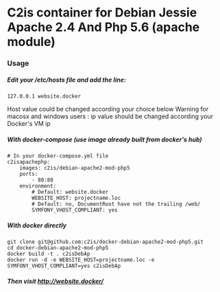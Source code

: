 # C2is container for Debian Jessie Apache 2.4 And Php 5.6 (apache module)

### Usage 

##### Edit your /etc/hosts file and add the line:
```
127.0.0.1 website.docker
```
Host value could be changed according your choice below
Warning for macosx and windows users : ip value should be changed according your Docker's VM ip

##### With docker-compose (use image already built from docker's hub)
```
# In your docker-compose.yml file
c2isapachephp:
    images: c2is/debian-apache2-mod-php5
    ports:
        - 80:80
    environment:
        # Default: website.docker
        WEBSITE_HOST: projectname.loc
        # Default: no, DocumentRoot have not the trailing /web/
        SYMFONY_VHOST_COMPLIANT: yes
```

##### With docker directly
```
git clone git@github.com:c2is/docker-debian-apache2-mod-php5.git
cd docker-debian-apache2-mod-php5
docker build -t . c2isDebAp
docker run -d -e WEBSITE_HOST=projectname.loc -e SYMFONY_VHOST_COMPLIANT=yes c2isDebAp
```

##### Then visit http://website.docker/